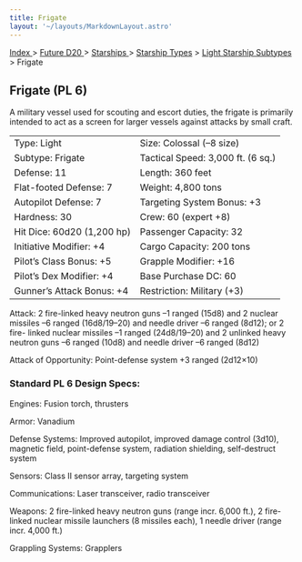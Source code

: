 ```yaml
---
title: Frigate
layout: '~/layouts/MarkdownLayout.astro'
---
```


[ Index ](/) > [ Future D20 ](/future.d20.srd) > [ Starships ](/future.d20.srd/starships) > [ Starship Types](/future.d20.srd/starships/starship) > [ Light Starship Subtypes](/future.d20.srd/starships/starship.types/light.starship) > Frigate

##  Frigate (PL 6)

A military vessel used for scouting and escort duties, the frigate is
primarily intended to act as a screen for larger vessels against attacks by
small craft.


<table> <tr> <td> Type: Light </td> <td> Size: Colossal (–8 size) </td> </tr> <tr class="shaded"> <td> Subtype: Frigate </td> <td> Tactical Speed: 3,000 ft. (6 sq.) </td> </tr> <tr> <td> Defense: 11 </td> <td> Length: 360 feet </td> </tr> <tr class="shaded"> <td> Flat-footed Defense: 7 </td> <td> Weight: 4,800 tons </td> </tr> <tr> <td> Autopilot Defense: 7 </td> <td> Targeting System Bonus: +3 </td> </tr> <tr class="shaded"> <td> Hardness: 30 </td> <td> Crew: 60 (expert +8) </td> </tr> <tr> <td> Hit Dice: 60d20 (1,200 hp) </td> <td> Passenger Capacity: 32 </td> </tr> <tr class="shaded"> <td> Initiative Modifier: +4 </td> <td> Cargo Capacity: 200 tons </td> </tr> <tr> <td> Pilot’s Class Bonus: +5 </td> <td> Grapple Modifier: +16 </td> </tr> <tr class="shaded"> <td> Pilot’s Dex Modifier: +4 </td> <td> Base Purchase DC: 60 </td> </tr> <tr> <td> Gunner’s Attack Bonus: +4 </td> <td> Restriction: Military (+3) </td> </tr> </table>


Attack: 2 fire-linked heavy neutron guns –1 ranged (15d8) and 2 nuclear
missiles –6 ranged (16d8/19–20) and needle driver –6 ranged (8d12); or 2 fire-
linked nuclear missiles –1 ranged (24d8/19–20) and 2 unlinked heavy neutron
guns –6 ranged (10d8) and needle driver –6 ranged (8d12)

Attack of Opportunity: Point-defense system +3 ranged (2d12×10)

###  Standard PL 6 Design Specs:

Engines: Fusion torch, thrusters

Armor: Vanadium

Defense Systems: Improved autopilot, improved damage control (3d10), magnetic
field, point-defense system, radiation shielding, self-destruct system

Sensors: Class II sensor array, targeting system

Communications: Laser transceiver, radio transceiver

Weapons: 2 fire-linked heavy neutron guns (range incr. 6,000 ft.), 2 fire-
linked nuclear missile launchers (8 missiles each), 1 needle driver (range
incr. 4,000 ft.)

Grappling Systems: Grapplers

